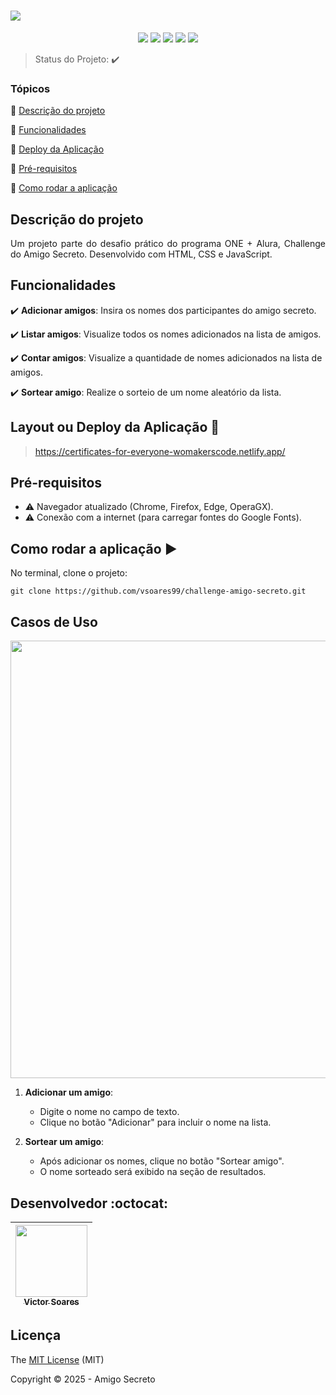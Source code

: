 <h1><img src="https://github.com/user-attachments/assets/5a135a7d-5dab-4ac0-b92e-0e52e71cca16"/></h1> 

<p align="center">
   <img src="https://img.shields.io/badge/JavaScript-F7DF1E?style=for-the-badge&logo=javascript&logoColor=black"/>
   <img src="https://img.shields.io/badge/HTML5-E34F26?style=for-the-badge&logo=html5&logoColor=white"/>
   <img src="https://img.shields.io/badge/CSS3-1572B6?style=for-the-badge&logo=css3&logoColor=white"/>
   <img src="http://img.shields.io/static/v1?label=TESTES&message=%3E100&color=GREEN&style=for-the-badge"/>
   <img src="http://img.shields.io/static/v1?label=STATUS&message=CONCLUIDO&color=GREEN&style=for-the-badge"/>
</p>

> Status do Projeto: :heavy_check_mark:

### Tópicos 

:small_blue_diamond: [Descrição do projeto](#descrição-do-projeto)

:small_blue_diamond: [Funcionalidades](#funcionalidades)

:small_blue_diamond: [Deploy da Aplicação](#deploy-da-aplicação-dash)

:small_blue_diamond: [Pré-requisitos](#pré-requisitos)

:small_blue_diamond: [Como rodar a aplicação](#como-rodar-a-aplicação-arrow_forward)

## Descrição do projeto

<p align="justify">
  Um projeto parte do desafio prático do programa ONE + Alura, Challenge do Amigo Secreto. Desenvolvido com HTML, CSS e JavaScript.
</p>

## Funcionalidades

:heavy_check_mark: **Adicionar amigos**: Insira os nomes dos participantes do amigo secreto. 

:heavy_check_mark: **Listar amigos**: Visualize todos os nomes adicionados na lista de amigos.

:heavy_check_mark: **Contar amigos**: Visualize a quantidade de nomes adicionados na lista de amigos.  

:heavy_check_mark: **Sortear amigo**: Realize o sorteio de um nome aleatório da lista.

## Layout ou Deploy da Aplicação :dash:

> https://certificates-for-everyone-womakerscode.netlify.app/

## Pré-requisitos

- :warning: Navegador atualizado (Chrome, Firefox, Edge, OperaGX).
- :warning:  Conexão com a internet (para carregar fontes do Google Fonts).

## Como rodar a aplicação :arrow_forward:

No terminal, clone o projeto: 

```
git clone https://github.com/vsoares99/challenge-amigo-secreto.git
```

## Casos de Uso

<img src="https://github.com/user-attachments/assets/b942a8ce-cbc3-4c67-9999-8a2c9c4b9a81" width="700"/>

1. **Adicionar um amigo**:
   - Digite o nome no campo de texto.
   - Clique no botão "Adicionar" para incluir o nome na lista.

2. **Sortear um amigo**:
   - Após adicionar os nomes, clique no botão "Sortear amigo".
   - O nome sorteado será exibido na seção de resultados.

## Desenvolvedor :octocat:

| [<img src="https://avatars.githubusercontent.com/u/100941005?v=4" width=115><br><sub>Victor Soares</sub>](https://github.com/Diana-ops) |
| :---: |

## Licença 

The [MIT License]() (MIT)

Copyright :copyright: 2025 - Amigo Secreto
